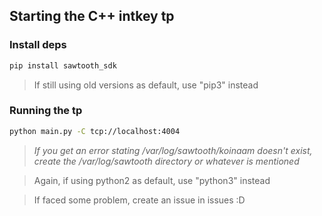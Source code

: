 ## Starting the C++ intkey tp

### Install deps

```sh
pip install sawtooth_sdk
```

> If still using old versions as default, use "pip3" instead

### Running the tp

```sh
python main.py -C tcp://localhost:4004
```

> _If you get an error stating /var/log/sawtooth/koinaam doesn't exist, create the /var/log/sawtooth directory or whatever is mentioned_

> Again, if using python2 as default, use "python3" instead

> If faced some problem, create an issue in issues :D

